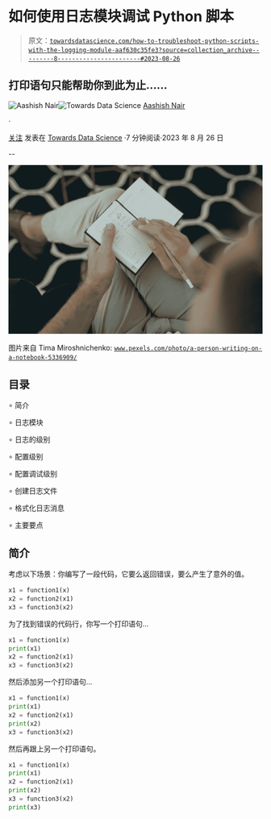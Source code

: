 # 如何使用日志模块调试 Python 脚本

> 原文：[`towardsdatascience.com/how-to-troubleshoot-python-scripts-with-the-logging-module-aaf630c35fe3?source=collection_archive---------8-----------------------#2023-08-26`](https://towardsdatascience.com/how-to-troubleshoot-python-scripts-with-the-logging-module-aaf630c35fe3?source=collection_archive---------8-----------------------#2023-08-26)

## 打印语句只能帮助你到此为止……

[](https://medium.com/@aashishnair?source=post_page-----aaf630c35fe3--------------------------------)![Aashish Nair](https://medium.com/@aashishnair?source=post_page-----aaf630c35fe3--------------------------------)[](https://towardsdatascience.com/?source=post_page-----aaf630c35fe3--------------------------------)![Towards Data Science](https://towardsdatascience.com/?source=post_page-----aaf630c35fe3--------------------------------) [Aashish Nair](https://medium.com/@aashishnair?source=post_page-----aaf630c35fe3--------------------------------)

·

[关注](https://medium.com/m/signin?actionUrl=https%3A%2F%2Fmedium.com%2F_%2Fsubscribe%2Fuser%2F3087ba81e065&operation=register&redirect=https%3A%2F%2Ftowardsdatascience.com%2Fhow-to-troubleshoot-python-scripts-with-the-logging-module-aaf630c35fe3&user=Aashish+Nair&userId=3087ba81e065&source=post_page-3087ba81e065----aaf630c35fe3---------------------post_header-----------) 发表在 [Towards Data Science](https://towardsdatascience.com/?source=post_page-----aaf630c35fe3--------------------------------) ·7 分钟阅读·2023 年 8 月 26 日[](https://medium.com/m/signin?actionUrl=https%3A%2F%2Fmedium.com%2F_%2Fvote%2Ftowards-data-science%2Faaf630c35fe3&operation=register&redirect=https%3A%2F%2Ftowardsdatascience.com%2Fhow-to-troubleshoot-python-scripts-with-the-logging-module-aaf630c35fe3&user=Aashish+Nair&userId=3087ba81e065&source=-----aaf630c35fe3---------------------clap_footer-----------)

--

[](https://medium.com/m/signin?actionUrl=https%3A%2F%2Fmedium.com%2F_%2Fbookmark%2Fp%2Faaf630c35fe3&operation=register&redirect=https%3A%2F%2Ftowardsdatascience.com%2Fhow-to-troubleshoot-python-scripts-with-the-logging-module-aaf630c35fe3&source=-----aaf630c35fe3---------------------bookmark_footer-----------)![](img/88282bab14f50541e0bba68c4d0cf0bc.png)

图片来自 Tima Miroshnichenko: [`www.pexels.com/photo/a-person-writing-on-a-notebook-5336909/`](https://www.pexels.com/photo/a-person-writing-on-a-notebook-5336909/)

## 目录

∘ 简介

∘ 日志模块

∘ 日志的级别

∘ 配置级别

∘ 配置调试级别

∘ 创建日志文件

∘ 格式化日志消息

∘ 主要要点

## 简介

考虑以下场景：你编写了一段代码，它要么返回错误，要么产生了意外的值。

```py
x1 = function1(x)
x2 = function2(x1)
x3 = function3(x2)
```

为了找到错误的代码行，你写一个打印语句…

```py
x1 = function1(x)
print(x1)
x2 = function2(x1)
x3 = function3(x2)
```

然后添加另一个打印语句…

```py
x1 = function1(x)
print(x1)
x2 = function2(x1)
print(x2)
x3 = function3(x2)
```

然后再跟上另一个打印语句。

```py
x1 = function1(x)
print(x1)
x2 = function2(x1)
print(x2)
x3 = function3(x2)
print(x3)
```
